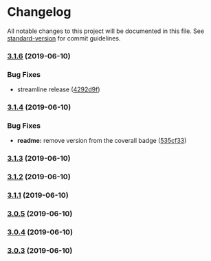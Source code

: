 # Changelog

All notable changes to this project will be documented in this file. See [standard-version](https://github.com/conventional-changelog/standard-version) for commit guidelines.

### [3.1.6](https://github.com/dmitriz/cpsfy/compare/v3.1.5...v3.1.6) (2019-06-10)


### Bug Fixes

* streamline release ([4292d9f](https://github.com/dmitriz/cpsfy/commit/4292d9f))



### [3.1.4](https://github.com/dmitriz/cpsfy/compare/v3.1.3...v3.1.4) (2019-06-10)


### Bug Fixes

* **readme:** remove version from the coverall badge ([535cf33](https://github.com/dmitriz/cpsfy/commit/535cf33))



### [3.1.3](https://github.com/dmitriz/cpsfy/compare/v3.1.0...v3.1.3) (2019-06-10)



### [3.1.2](https://github.com/dmitriz/cpsfy/compare/v3.1.1...v3.1.2) (2019-06-10)



### [3.1.1](https://github.com/dmitriz/cpsfy/compare/v3.1.0...v3.1.1) (2019-06-10)



### [3.0.5](https://github.com/dmitriz/cpsfy/compare/v3.0.4...v3.0.5) (2019-06-10)



### [3.0.4](https://github.com/dmitriz/cpsfy/compare/v3.0.3...v3.0.4) (2019-06-10)



### [3.0.3](https://github.com/dmitriz/cpsfy/compare/v3.0.2...v3.0.3) (2019-06-10)
